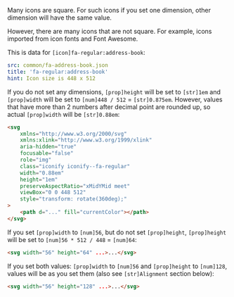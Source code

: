 Many icons are square. For such icons if you set one dimension, other dimension will have the same value.

However, there are many icons that are not square. For example, icons imported from icon fonts and Font Awesome.

This is data for `[icon]fa-regular:address-book`:

```yaml
src: common/fa-address-book.json
title: 'fa-regular:address-book'
hint: Icon size is 448 x 512
```

If you do not set any dimensions, `[prop]height` will be set to `[str]1em` and `[prop]width` will be set to `[num]448 / 512` = `[str]0.875em`. However, values that have more than 2 numbers after decimal point are rounded up, so actual `[prop]width` will be `[str]0.88em`:

```html
<svg
	xmlns="http://www.w3.org/2000/svg"
	xmlns:xlink="http://www.w3.org/1999/xlink"
	aria-hidden="true"
	focusable="false"
	role="img"
	class="iconify iconify--fa-regular"
	width="0.88em"
	height="1em"
	preserveAspectRatio="xMidYMid meet"
	viewBox="0 0 448 512"
	style="transform: rotate(360deg);"
>
	<path d="..." fill="currentColor"></path>
</svg>
```

If you set `[prop]width` to `[num]56`, but do not set `[prop]height`, `[prop]height` will be set to `[num]56 * 512 / 448` = `[num]64`:

```html
<svg width="56" height="64" ...>...</svg>
```

If you set both values: `[prop]width` to `[num]56` and `[prop]height` to `[num]128`, values will be as you set them (also see `[str]Alignment` section below):

```html
<svg width="56" height="128" ...>...</svg>
```
